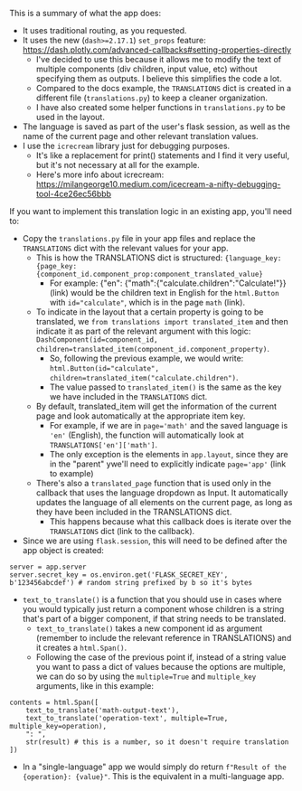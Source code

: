 This is a summary of what the app does:

- It uses traditional routing, as you requested.
- It uses the new (`dash>=2.17.1`) `set_props` feature: https://dash.plotly.com/advanced-callbacks#setting-properties-directly
  - I've decided to use this because it allows me to modify the text of multiple components (div children, input value, etc) without specifying them as outputs. I believe this simplifies the code a lot.
  - Compared to the docs example, the `TRANSLATIONS` dict is created in a different file (`translations.py`) to keep a cleaner organization.
  - I have also created some helper functions in `translations.py` to be used in the layout.
- The language is saved as part of the user's flask session, as well as the name of the current page and other relevant translation values.
- I use the `icrecream` library just for debugging purposes.
  - It's like a replacement for print() statements and I find it very useful, but it's not necessary at all for the example.
  - Here's more info about icrecream: https://milangeorge10.medium.com/icecream-a-nifty-debugging-tool-4ce26ec56bbb

If you want to implement this translation logic in an existing app, you'll need to:

- Copy the `translations.py` file in your app files and replace the `TRANSLATIONS` dict with the relevant values for your app.
  - This is how the TRANSLATIONS dict is structured: `{language_key:{page_key:{component_id.component_prop:component_translated_value}`
    - For example: {"en": {"math":{"calculate.children":"Calculate!"}} (link) would be the children text in English for the `html.Button` with `id="calculate"`, which is in the page `math` (link).
  - To indicate in the layout that a certain property is going to be translated, we `from translations import translated_item` and then indicate it as part of the relevant argument with this logic: `DashComponent(id=component_id, children=translated_item(component_id.component_property)`.
    - So, following the previous example, we would write: `html.Button(id="calculate", children=translated_item("calculate.children")`.
    - The value passed to `translated_item()` is the same as the key we have included in the `TRANSLATIONS` dict.
  - By default, translated_item will get the information of the current page and look automatically at the appropriate item key.
    - For example, if we are in `page='math'` and the saved language is `'en'` (English), the function will automatically look at `TRANSLATIONS['en']['math']`.
    - The only exception is the elements in `app.layout`, since they are in the "parent" ywe'll need to explicitly indicate `page='app'` (link to example)
  - There's also a `translated_page` function that is used only in the callback that uses the language dropdown as Input. It automatically updates the language of all elements on the current page, as long as they have been included in the TRANSLATIONS dict.
    - This happens because what this callback does is iterate over the `TRANSLATIONS` dict (link to the callback).
- Since we are using `flask.session`, this will need to be defined after the app object is created: 
```
server = app.server
server.secret_key = os.environ.get('FLASK_SECRET_KEY', b'123456abcdef') # random string prefixed by b so it's bytes
```
- `text_to_translate()` is a function that you should use in cases where you would typically just return a component whose children is a string that's part of a bigger component, if that string needs to be translated.
  - `text_to_translate()` takes a new component id as argument (remember to include the relevant reference in TRANSLATIONS) and it creates a `html.Span()`.
  - Following the case of the previous point if, instead of a string value you want to pass a dict of values because the options are multiple, we can do so by using the `multiple=True` and `multiple_key` arguments, like in this example: 
```
contents = html.Span([
    text_to_translate('math-output-text'),
    text_to_translate('operation-text', multiple=True, multiple_key=operation),
    ": ",
    str(result) # this is a number, so it doesn't require translation
])
```

- In a "single-language" app we would simply do return `f"Result of the {operation}: {value}"`. This is the equivalent in a multi-language app.
